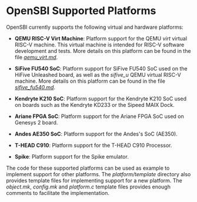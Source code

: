 OpenSBI Supported Platforms
===========================

OpenSBI currently supports the following virtual and hardware platforms:

* **QEMU RISC-V Virt Machine**: Platform support for the QEMU *virt* virtual
  RISC-V machine. This virtual machine is intended for RISC-V software
  development and tests. More details on this platform can be found in the
  file *[qemu_virt.md]*.

* **SiFive FU540 SoC**: Platform support for SiFive FU540 SoC used on the
  HiFive Unleashed board, as well as the *sifive_u* QEMU virtual RISC-V
  machine. More details on this platform can be found in the file
  *[sifive_fu540.md]*.

* **Kendryte K210 SoC**: Platform support for the Kendryte K210 SoC used on
  boards such as the Kendryte KD233 or the Sipeed MAIX Dock.

* **Ariane FPGA SoC**: Platform support for the Ariane FPGA SoC used on
  Genesys 2 board.

* **Andes AE350 SoC**: Platform support for the Andes's SoC (AE350).

* **T-HEAD C910**: Platform support for the T-HEAD C910 Processor.

* **Spike**: Platform support for the Spike emulator.

The code for these supported platforms can be used as example to implement
support for other platforms. The *platform/template* directory also provides
template files for implementing support for a new platform. The *object.mk*,
*config.mk* and *platform.c* template files provides enough comments to
facilitate the implementation.

[qemu_virt.md]: qemu_virt.md
[sifive_fu540.md]: sifive_fu540.md
[fpga-ariane.md]: fpga-ariane.md
[andes_ae350.md]: andes-ae350.md
[thead-c910.md]: thead-c910.md
[spike.md]: spike.md
